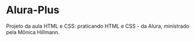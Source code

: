 # Alura-Plus
Projeto da aula HTML e CSS: praticando HTML e CSS - da Alura, ministrado pela Mônica Hillmann. 
